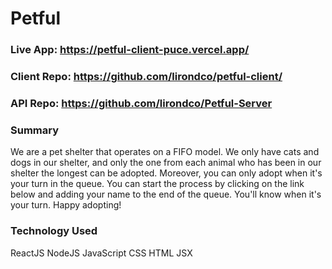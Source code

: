 # Petful

### Live App: https://petful-client-puce.vercel.app/

### Client Repo: https://github.com/lirondco/petful-client/

### API Repo: https://github.com/lirondco/Petful-Server

### Summary

We are a pet shelter that operates on a FIFO model. We only have cats and dogs in our shelter, and only the one from each animal who has been in our shelter the longest can be adopted. Moreover, you can only adopt when it's your turn in the queue. You can start the process by clicking on the link below and adding your name to the end of the queue. You'll know when it's your turn. Happy adopting!

### Technology Used

ReactJS
NodeJS
JavaScript
CSS
HTML
JSX
